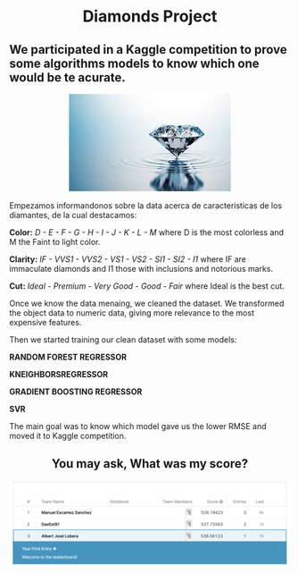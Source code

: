 <center><h1> Diamonds Project</h1></center>

<h2> We participated in a Kaggle competition to prove some algorithms models to know which one would be te acurate.</h2>



<center><img src='https://github.com/AlbertJlobera/Diamonds-Project/blob/master/IMG/diamond.jpeg?raw=true'></center>



<p> Empezamos informandonos sobre la data acerca de caracteristicas de los diamantes, de la cual destacamos: </p>

<strong> Color:</strong> <i> D - E - F - G - H - I - J - K - L - M </i> where D is the most colorless and M the Faint to light color.




<strong>Clarity:</strong> <i> IF - VVS1 - VVS2 - VS1 - VS2 - SI1 - SI2 - I1 </i> where IF are immaculate diamonds and I1 those with inclusions and notorious marks.





<strong> Cut: </strong> <i>Ideal - Premium - Very Good - Good - Fair </i> where Ideal is the best cut.





<p>Once we know the data menaing, we cleaned the dataset. We transformed the object data to numeric data, 
giving more relevance to the most expensive features.</p>

<p> Then we started training our clean dataset with some models: </p>

<strong>RANDOM FOREST REGRESSOR</strong> 


<strong>KNEIGHBORSREGRESSOR</strong>


<strong>GRADIENT BOOSTING REGRESSOR</strong>


<strong>SVR</strong>


The main goal was to know which model gave us the lower RMSE and moved it to Kaggle competition.

<center><h2>You may ask, What was my score?</h2></center>

<img src='https://github.com/AlbertJlobera/Diamonds-Project/blob/master/IMG/winkaggle.png?raw=true'>
